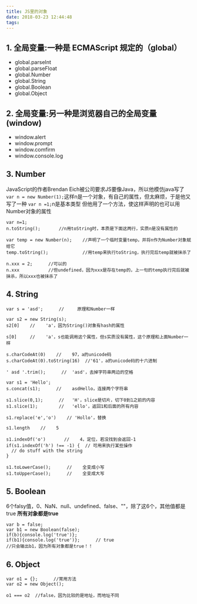 ```yaml
---
title: JS里的对象
date: 2018-03-23 12:44:48
tags:
---
```

## 1. 全局变量:一种是 ECMAScript 规定的（global）

- global.parseInt
- global.parseFloat
- global.Number
- global.String
- global.Boolean
- global.Object

## 2. 全局变量:另一种是浏览器自己的全局变量(window)

- window.alert
- window.prompt
- window.comfirm
- window.console.log

## 3. Number
JavaScript的作者Brendan Eich被公司要求JS要像Java，所以他模仿java写了
`var n = new Number(1);`这样n是一个对象，有自己的属性，但太麻烦，于是他又写了一种
`var n =1;`n是基本类型
但他用了一个方法，使这样声明的也可以用Number对象的属性
```
var n=1;
n.toString();       //n用toString时，本质是下面这两行，实质n是没有属性的

var temp = new Number(n);    //声明了一个临时变量temp，并将n作为Number对象赋给它
temp.toString();             //用temp来执行toString，执行完后temp就被抹杀了

n.xxx = 2;      //可以的
n.xxx           //但undefined，因为xxx是存在temp的，上一句的temp执行完后就被抹杀，所以xxx也被抹杀了
```

## 4. String

```
var s = 'asd';      //     原理和Number一样

var s2 = new String(s);
s2[0]    //    'a'，因为String()对象有hash的属性

s[0]     //    'a'，s也能调用这个属性，但s实质没有属性，这个原理和上面Number一样

s.charCodeAt(0)    //    97，a的unicode码
s.charCodeAt(0).toString(16)  //'61'，a的unicode码的十六进制

' asd '.trim();      //  'asd'，去掉字符串两边的空格

var s1 = 'Hello';
s.concat(s1);      //    asdHello，连接两个字符串

s1.slice(0,1);      //   'H'，slice是切片，切下0到1之前的内容
s1.slice(1);        //   'ello'，返回1和后面的所有内容

s1.replace('e','o')    // 'Hollo'，替换

s1.length    //    5

s1.indexOf('o')       //    4，定位，若没找到会返回-1
if(s1.indexOf('h') !== -1) {  // 可用来执行某些操作
  // do stuff with the string
}

s1.toLowerCase();      //    全变成小写
s1.toUpperCase();      //    全变成大写
```

## 5. Boolean
6个falsy值，0、NaN、null、undefined、false、""，除了这6个，其他值都是true
**所有对象都是true**
```
var b = false;
var b1 = new Boolean(false);
if(b){console.log('true')};
if(b1){console.log('true')};      // true
//只会输出b1，因为所有对象都是true！！
```

## 6. Object
```
var o1 = {};      //常用方法
var o2 = new Object();

o1 === o2  //false，因为比较的是地址，而地址不同
```